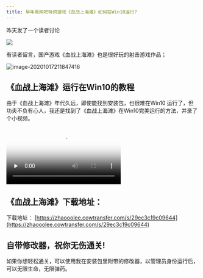 ```yaml
---
title: 早年黑网吧特供游戏《血战上海滩》如何在Win10运行?
---
```


昨天发了一个读者讨论



![](https://www.v2fy.com/asset/0i/jikemiji/jikemiji-md/2020-10-17-shanghai.assets/1240-20201017211325760.png)

有读者留言，国产游戏《血战上海滩》也是很好玩的射击游戏作品；

![image-20201017211847416](https://www.v2fy.com/asset/0i/jikemiji/jikemiji-md/2020-10-17-shanghai.assets/image-20201017211847416.png)



## 《血战上海滩》运行在Win10的教程

由于《血战上海滩》年代久远，即使能找到安装包，也很难在Win10 运行了，但功夫不负有心人，我还是找到了《血战上海滩》在Win10完美运行的方法，并录了个小视频。



<video id="video" controls="" preload="none" poster="https://www.v2fy.com/asset/0i/jikemiji/jikemiji-md/2020-10-17-shanghai.assets/image-20201017211847416.png">
<source id="mp4" src="https://www.v2fy.com/asset/0i/jikemiji/jikemiji-md/2020-10-17-shanghai.assets/hs.mp4" type="video/mp4">
</video>


## 《血战上海滩》下载地址：



下载地址： [https://zhaooolee.cowtransfer.com/s/29ec3c19c09644](https://zhaooolee.cowtransfer.com/s/29ec3c19c09644)





## 自带修改器，祝你无伤通关!



如果你想轻松通关，可以使用我在安装包里附带的修改器，以管理员身份运行后，可以无限生命，无限弹药。


